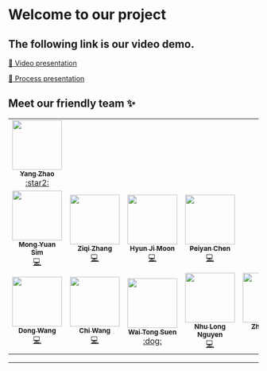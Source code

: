 # Welcome to our project

## The following link is our video demo.

[:rocket: Video presentation](https://cycout5.com/)

[:rocket: Process presentation](https://www.youtube.com/watch?v=Z9jNr-WOodQ)

## Meet our friendly team ✨

<!-- ALL-CONTRIBUTORS-LIST:START - Do not remove or modify this section -->
<!-- prettier-ignore-start -->
<!-- markdownlint-disable -->


<table>
  <tr>
    <td align="center"><a href="https://github.cs.adelaide.edu.au/a1225127"><img src="https://avatars.github.cs.adelaide.edu.au/u/2853" width="100px;" alt=""/><br /><sub><b>Yang Zhao</b></sub></a><br /><a href="https://github.cs.adelaide.edu.au/a1225127" title="Tutor(PO)">:star2:</a></td>
  </tr>
  <tr>
    <td align="center"><a href="https://github.cs.adelaide.edu.au/a1808469"><img src="https://avatars.github.cs.adelaide.edu.au/u/2664" width="100px;" alt=""/><br /><sub><b>Mong Yuan Sim</b></sub></a><br /><a href="https://github.cs.adelaide.edu.au/a1808469" title="Frontend">💻</a></td>
     <td align="center"><a href="https://github.cs.adelaide.edu.au/a1810054"><img src="https://avatars.github.cs.adelaide.edu.au/u/3093" width="100px;" alt=""/><br /><sub><b>Ziqi Zhang</b></sub></a><br /><a href="https://github.cs.adelaide.edu.au/a1810054" title="Frontend">💻</a></td>
     <td align="center"><a href="https://github.cs.adelaide.edu.au/a1793295"><img src="https://avatars.github.cs.adelaide.edu.au/u/3108" width="100px;" alt=""/><br /><sub><b>Hyun Ji Moon</b></sub></a><br /><a href="https://github.cs.adelaide.edu.au/a1793295" title="Frontend">💻</a></td>
     <td align="center"><a href="https://github.com/yyywkhd/yyywkhd"><img src="https://avatars.github.cs.adelaide.edu.au/u/3040" width="100px;" alt=""/><br /><sub><b>Peiyan Chen</b></sub></a><br /><a href="https://github.com/yyywkhd/yyywkhd" title="Frontend">💻</a></td>
  </tr>
  <tr>
     <td align="center"><a href="https://github.cs.adelaide.edu.au/a1779748"><img src="https://avatars.github.cs.adelaide.edu.au/u/2678" width="100px;" alt=""/><br /><sub><b>Dong Wang</b></sub></a><br /><a href="https://github.cs.adelaide.edu.au/a1779748" title="Backend">💻</a></td>
     <td align="center"><a href="https://github.cs.adelaide.edu.au/a1810064"><img src="https://avatars.github.cs.adelaide.edu.au/u/3089" width="100px;" alt=""/><br /><sub><b>Chi Wang</b></sub></a><br /><a href="https://github.cs.adelaide.edu.au/a1810064" title="Backend">💻</a></td>
     <td align="center"><a href="https://github.cs.adelaide.edu.au/a1790760"><img src="https://avatars.github.cs.adelaide.edu.au/u/3109" width="100px;" alt=""/><br /><sub><b>Wai Tong Suen</b></sub></a><br /><a href="https://github.cs.adelaide.edu.au/a1790760" title="Backend">:dog:</a></td>
     <td align="center"><a href="https://github.cs.adelaide.edu.au/a1787526"><img src="https://avatars.github.cs.adelaide.edu.au/u/3095" width="100px;" alt=""/><br /><sub><b>Nhu Long Nguyen</b></sub></a><br /><a href="https://github.cs.adelaide.edu.au/a1787526" title="Backend">💻</a></td>
     <td align="center"><a href="https://github.cs.adelaide.edu.au/a1800430"><img src="https://avatars.github.cs.adelaide.edu.au/u/3099" width="100px;" alt=""/><br /><sub><b>Zhenhang Dong</b></sub></a><br /><a href="https://github.cs.adelaide.edu.au/a1800430" title="Backend">💻</a></td>
  </tr>
</table>

<!-- markdownlint-restore -->
<!-- prettier-ignore-end -->
<!-- ALL-CONTRIBUTORS-LIST:END -->


----




